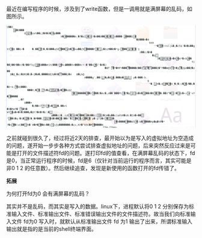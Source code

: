 最近在编写程序的时候，涉及到了write函数，但是一调用就是满屏幕的乱码，如图所示。

![title](../.local/static/2019/7/5/write_error.1567135454253.png)

之前就碰到很久了，经过将近2天的排查，最开始以为是写入的虚拟地址为空造成的问题，遂开始一步步各种方式尝试排查虚拟地址的问题，后来突然反应过来是可能是打开的文件描述符fd的问题。遂打印fd的值查看，在满屏幕乱码的状态下，fd是0，当正常运行程序的时候，fd是6（仅针对当前运行的程序而言，其实可能是非0 1 2 的任意数）。然后继续追查，发现是新使用的函数打开的fd传错了。

**拓展**

为何打开fd为0 会有满屏幕的乱码？

其实并不是乱码，而其实是写入的数据。linux下，进程默认将0 1 2 分别保存为标准输入文件、标准输出文件、标准错误输出文件的文件描述符。故当我们向标准输入文件 fd为0 写入时，就默认从标准输出文件 fd 为1 输出了出来，所谓标准输入输出就是指的是当前的shell终端界面。